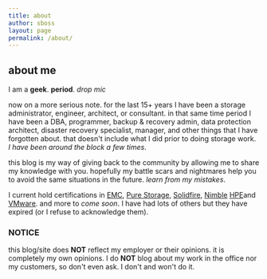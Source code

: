 ```yaml
---
title: about
author: sboss
layout: page
permalink: /about/
---
```


## about me

I am a **geek**. **period**.  *drop mic*

now on a more serious note.  for the last 15+ years I have been a storage administrator, engineer, architect, or consultant.  in that same time period I have been a DBA, programmer, backup & recovery admin, data protection architect, disaster recovery specialist, manager, and other things that I have forgotten about.  that doesn't include what I did prior to doing storage work.  *I have been around the block a few times*.

this blog is my way of giving back to the community by allowing me to share my knowledge with you.  hopefully my battle scars and nightmares help you to avoid the same situations in the future.  *learn from my mistakes*.

I current hold certifications in [EMC]( http://emc.com ), [Pure Storage]( https://purestorage.com ), [Solidfire]( http://solidfire.com ), [Nimble]( https://nimblestorage.com ) [HPE]( http://hpe.com )and [VMware]( http://vmware.com ).  and more to *come soon*.  I have had lots of others but they have expired (or I refuse to acknowledge them).

### **NOTICE**

this blog/site does **NOT** reflect my employer or their opinions.  it is completely my own opinions.  I do **NOT** blog about my work in the office nor my customers, so don't even ask.  I don't and won't do it.
